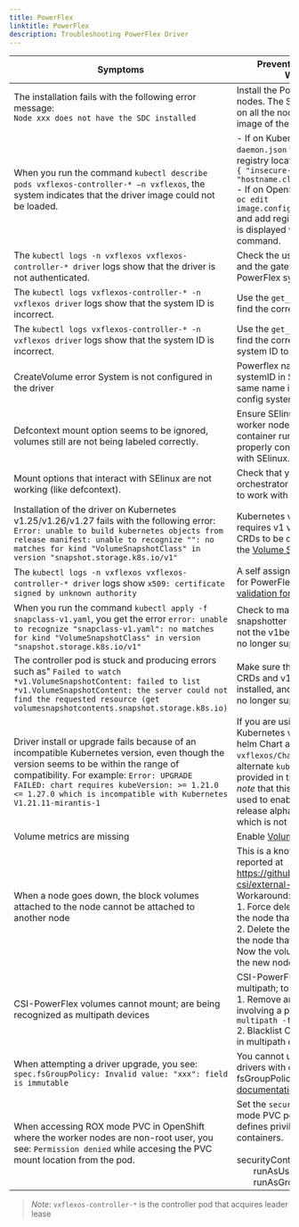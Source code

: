```yaml
---
title: PowerFlex 
linktitle: PowerFlex 
description: Troubleshooting PowerFlex Driver
---
```


| Symptoms | Prevention, Resolution or Workaround |
|------------|--------------|
| The installation fails with the following error message: <br />```Node xxx does not have the SDC installed```| Install the PowerFlex SDC on listed nodes. The SDC must be installed on all the nodes that need to pull an image of the driver. |
| When you run the command `kubectl describe pods vxflexos-controller-* –n vxflexos`, the system indicates that the driver image could not be loaded. | - If on Kubernetes, edit the `daemon.json` file found in the registry location and add <br />```{ "insecure-registries" :[ "hostname.cloudapp.net:5000" ] }```<br />- If on OpenShift, run the command `oc edit image.config.openshift.io/cluster` and add registries to yaml file that is displayed when you run the command. |
|The `kubectl logs -n vxflexos vxflexos-controller-* driver` logs show that the driver is not authenticated.| Check the username, password, and the gateway IP address for the PowerFlex system.|
|The `kubectl logs vxflexos-controller-* -n vxflexos driver` logs show that the system ID is incorrect.| Use the `get_vxflexos_info.sh` to find the correct system ID. |
|The `kubectl logs vxflexos-controller-* -n vxflexos driver` logs show that the system ID is incorrect.| Use the `get_vxflexos_info.sh` to find the correct system ID. Add the system ID to `myvalues.yaml` script.|
|CreateVolume error System <Name> is not configured in the driver | Powerflex name if used for systemID in StorageClass ensure same name is also used in array config systemID |  
|Defcontext mount option seems to be ignored, volumes still are not being labeled correctly.|Ensure SElinux is enabled on a worker node, and ensure your container run time manager is properly configured to be utilized with SElinux.|
|Mount options that interact with SElinux are not working (like defcontext).|Check that your container orchestrator is properly configured to work with SElinux.|
|Installation of the driver on Kubernetes v1.25/v1.26/v1.27 fails with the following error: <br />```Error: unable to build kubernetes objects from release manifest: unable to recognize "": no matches for kind "VolumeSnapshotClass" in version "snapshot.storage.k8s.io/v1"```|Kubernetes v1.23/v1.24/v1.25 requires v1 version of snapshot CRDs to be created in cluster, see the [Volume Snapshot Requirements](../../installation/helm/powerflex/#optional-volume-snapshot-requirements)|
| The `kubectl logs -n vxflexos vxflexos-controller-* driver` logs show `x509: certificate signed by unknown authority` |A self assigned certificate is used for PowerFlex array. See [certificate validation for PowerFlex Gateway](../../installation/helm/powerflex/#certificate-validation-for-powerflex-gateway-rest-api-calls)|
| When you run the command `kubectl apply -f snapclass-v1.yaml`, you get the error `error: unable to recognize "snapclass-v1.yaml": no matches for kind "VolumeSnapshotClass" in version "snapshot.storage.k8s.io/v1"` | Check to make sure that the v1 snapshotter CRDs are installed, and not the v1beta1 CRDs, which are no longer supported. |
| The controller pod is stuck and producing errors such as" `Failed to watch *v1.VolumeSnapshotContent: failed to list *v1.VolumeSnapshotContent: the server could not find the requested resource (get volumesnapshotcontents.snapshot.storage.k8s.io)` | Make sure that v1 snapshotter CRDs and v1 snapclass are installed, and not v1beta1, which is no longer supported. |
| Driver install or upgrade fails because of an incompatible Kubernetes version, even though the version seems to be within the range of compatibility. For example: `Error: UPGRADE FAILED: chart requires kubeVersion: >= 1.21.0 <= 1.27.0 which is incompatible with Kubernetes V1.21.11-mirantis-1` | If you are using an extended Kubernetes version, please see the helm Chart at `helm/csi-vxflexos/Chart.yaml` and use the alternate `kubeVersion` check that is provided in the comments. *Please note* that this is not meant to be used to enable the use of pre-release alpha and beta versions, which is not supported. |
| Volume metrics are missing | Enable [Volume Health Monitoring](../../features/powerflex#volume-health-monitoring) |
| When a node goes down, the block volumes attached to the node cannot be attached to another node                                           | This is a known issue and has been reported at https://github.com/kubernetes-csi/external-attacher/issues/215. Workaround: <br /> 1. Force delete the pod running on the node that went down <br /> 2. Delete the volumeattachment to the node that went down. <br /> Now the volume can be attached to the new node.                   |
| CSI-PowerFlex volumes cannot mount; are being recognized as multipath devices | CSI-PowerFlex does not support multipath; to fix: <br/> 1. Remove any multipath mapping involving a powerflex volume with `multipath -f <powerflex volume>` <br/> 2. Blacklist CSI-PowerFlex volumes in multipath config file |
 | When attempting a driver upgrade, you see: ```spec.fsGroupPolicy: Invalid value: "xxx": field is immutable``` |  You cannot upgrade between drivers with different fsGroupPolicies. See [upgrade documentation](../../upgradation/drivers/powerflex) for more details | 
 | When accessing ROX mode PVC in OpenShift where the worker nodes are non-root user, you see: ```Permission denied``` while accesing the PVC mount location from the pod. | Set the ```securityContext``` for ROX mode PVC pod as below, as it defines privileges for the pods or containers.<br/><br/>securityContext:<br/>&nbsp;&nbsp;&nbsp;&nbsp;&nbsp;&nbsp;&nbsp;runAsUser: 0<br/>&nbsp;&nbsp;&nbsp;&nbsp;&nbsp;&nbsp;&nbsp;runAsGroup: 0 |

>*Note*: `vxflexos-controller-*` is the controller pod that acquires leader lease

